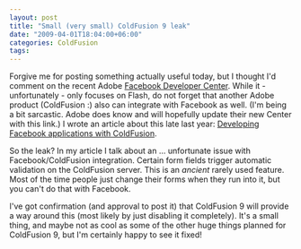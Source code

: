 ```yaml
---
layout: post
title: "Small (very small) ColdFusion 9 leak"
date: "2009-04-01T18:04:00+06:00"
categories: ColdFusion 
tags: 
---
```


Forgive me for posting something actually useful today, but I thought I'd comment on the recent Adobe <a href="http://www.adobe.com/devnet/facebook/?devcon=f1">Facebook Developer Center</a>. While it - unfortunately - only focuses on Flash, do not forget that another Adobe product (ColdFusion :) also can integrate with Facebook as well. (I'm being a bit sarcastic. Adobe does know and will hopefully update their new Center with this link.) I wrote an article about this late last year: <a href="http://www.adobe.com/devnet/coldfusion/articles/coldfusion_facebook.html">Developing Facebook applications with ColdFusion</a>.

So the leak? In my article I talk about an ... unfortunate issue with Facebook/ColdFusion integration. Certain form fields trigger automatic validation on the ColdFusion server. This is an <i>ancient</i> rarely used feature. Most of the time people just change their forms when they run into it, but you can't do that with Facebook. 

I've got confirmation (and approval to post it) that ColdFusion 9 will provide a way around this (most likely by just disabling it completely). It's a small thing, and maybe not as cool as some of the other huge things planned for ColdFusion 9, but I'm certainly happy to see it fixed!